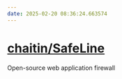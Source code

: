 ```yaml
---
date: 2025-02-20 08:36:24.663574
---
```


# [chaitin/SafeLine](https://github.com/chaitin/SafeLine)

Open-source web application firewall